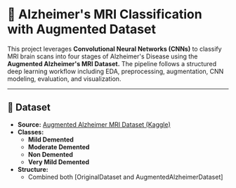 # 🧠 Alzheimer's MRI Classification with Augmented Dataset

This project leverages **Convolutional Neural Networks (CNNs)** to classify MRI brain scans into four stages of Alzheimer's Disease using the **Augmented Alzheimer's MRI Dataset.** The pipeline follows a structured deep learning workflow including EDA, preprocessing, augmentation, CNN modeling, evaluation, and visualization.

---

## 📂 Dataset
- **Source:** [Augmented Alzheimer MRI Dataset (Kaggle)](https://www.kaggle.com/datasets/uraninjo/augmented-alzheimer-mri-dataset)
- **Classes:**
  - **Mild Demented**
  - **Moderate Demented**
  - **Non Demented**
  - **Very Mild Demented**
- **Structure:**
  - Combined both [OriginalDataset and AugmentedAlzheimerDataset]   

